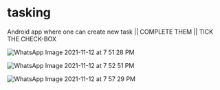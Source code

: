 # tasking
Android app where one can create new task || COMPLETE THEM || TICK THE CHECK-BOX 

![WhatsApp Image 2021-11-12 at 7 51 28 PM](https://user-images.githubusercontent.com/72554713/141484001-bdfe7fc0-cc05-4696-a373-135a2ba49447.jpeg)

![WhatsApp Image 2021-11-12 at 7 52 51 PM](https://user-images.githubusercontent.com/72554713/141484215-2dd1d975-9299-4f64-b867-86ec0e6f2e2a.jpeg)


![WhatsApp Image 2021-11-12 at 7 57 29 PM](https://user-images.githubusercontent.com/72554713/141484817-735d36d7-3cbe-4e32-a4cf-089d0e0f8b8e.jpeg)
